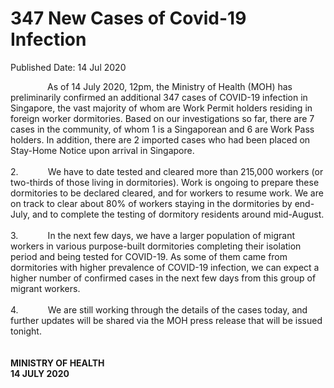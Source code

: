 <html>
    <meta http-equiv="Content-Type" content="text/html; charset=utf-8"/>
    <meta charset="utf-8"/>
    <title>347 New Cases of Covid-19 Infection</title>
    <body><h1>347 New Cases of Covid-19 Infection</h1>
    <p>Published Date: 14 Jul 2020</p> <p>&nbsp; &nbsp; &nbsp; &nbsp; &nbsp; &nbsp; &nbsp; &nbsp;As of 14 July 2020, 12pm, the Ministry of Health (MOH) has preliminarily confirmed an additional 347 cases of COVID-19 infection in Singapore, the vast majority of whom are Work Permit holders residing in foreign worker dormitories. Based on our investigations so far, there are 7 cases in the community, of whom 1 is a Singaporean and 6 are Work Pass holders. In addition, there are 2 imported cases who had been placed on Stay-Home Notice upon arrival in Singapore.<br><br>2.&nbsp; &nbsp; &nbsp; &nbsp; &nbsp; &nbsp; We have to date tested and cleared more than 215,000 workers (or two-thirds of those living in dormitories). Work is ongoing to prepare these dormitories to be declared cleared, and for workers to resume work. We are on track to clear about 80% of workers staying in the dormitories by end-July, and to complete the testing of dormitory residents around mid-August.<br><br>3.&nbsp; &nbsp; &nbsp; &nbsp; &nbsp; &nbsp;&nbsp;In the next few days, we have a larger population of migrant workers in various purpose-built dormitories completing their isolation period and being tested for COVID-19. As some of them came from dormitories with higher prevalence of COVID-19 infection, we can expect a higher number of confirmed cases in the next few days from this group of migrant workers.<br><br>4.&nbsp; &nbsp; &nbsp; &nbsp; &nbsp; &nbsp;&nbsp;We are still working through the details of the cases today, and further updates will be shared via the MOH press release that will be issued tonight.<br><br><br><strong>MINISTRY OF HEALTH<br></strong><strong>14 JULY 2020</strong></p></body>
</html>